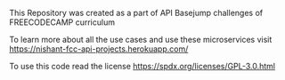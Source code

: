 This Repository was created as a part of API Basejump challenges of FREECODECAMP curriculum

To learn more about all the use cases and use these microservices visit
https://nishant-fcc-api-projects.herokuapp.com/

To use this code read the license 
https://spdx.org/licenses/GPL-3.0.html